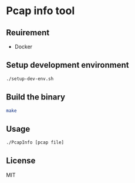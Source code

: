 # Pcap info tool

## Reuirement

- Docker

## Setup development environment

```bash
./setup-dev-env.sh
```

## Build the binary

```bash
make
```

## Usage

```bash
./PcapInfo [pcap file]
```

## License

MIT
